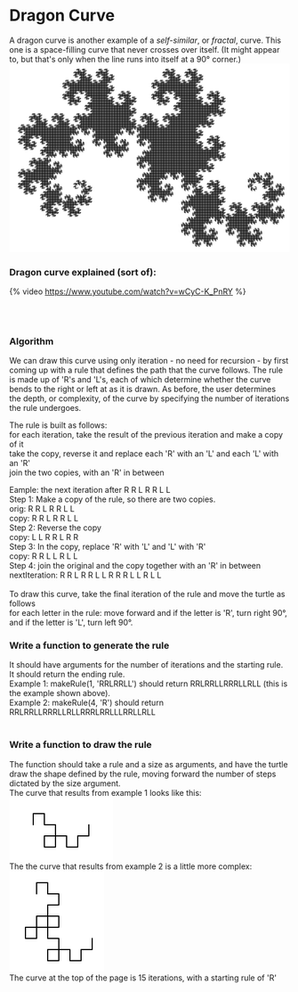 # Dragon Curve
A dragon curve is another example of a *self-similar*, or *fractal*, curve. This one is a space-filling curve that never crosses over itself. (It might appear to, but that's only when the line runs into itself at a 90&deg; corner.)
![Dragon Curve](https://raw.githubusercontent.com/martybillingsley/images/master/dragon15iterations.png) 

### Dragon curve explained (sort of):
{% video https://www.youtube.com/watch?v=wCyC-K_PnRY %}

<br><br>
### Algorithm
We can draw this curve using only iteration - no need for recursion - by first coming up with a rule that defines the path that the curve follows. The rule is made up of 'R's and 'L's, each of which determine whether the curve bends to the right or left at as it is drawn. As before, the user determines the depth, or complexity, of the curve by specifying the number of iterations the rule undergoes.

The rule is built as follows:<br>
for each iteration, take the result of the previous iteration and make a copy of it<br>
take the copy, reverse it and replace each 'R' with an 'L' and each 'L' with an 'R'<br>
join the two copies, with an 'R' in between<br>

Eample: the next iteration after R R L R R L L<br>
Step 1: Make a copy of the rule, so there are two copies. <br>
orig: R R L R R L L<br>
copy: R R L R R L L<br>
Step 2: Reverse the copy<br>
copy: L L R R L R R<br>
Step 3: In the copy, replace 'R' with 'L' and 'L' with 'R'<br>
copy: R R L L R L L<br>
Step 4: join the original and the copy together with an 'R' in between<br>
nextIteration: R R L R R L L R R R L L R L L<br>
<br>
To draw this curve, take the final iteration of the rule and move the turtle as follows<br>
for each letter in the rule: move forward and if the letter is 'R', turn right 90&deg;, and if the letter is 'L', turn left 90&deg;.
<br>
### Write a function to generate the rule 
It should have arguments for the number of iterations and the starting rule. It should return the ending rule.<br>
Example 1: makeRule(1, 'RRLRRLL') should return RRLRRLLRRRLLRLL (this is the example shown above).<br>
Example 2: makeRule(4, 'R') should return RRLRRLLRRRLLRLLRRRLRRLLLRRLLRLL<br>
<br>
### Write a function to draw the rule
The function should take a rule and a size as arguments, and have the turtle draw the shape defined by the rule, moving forward the number of steps dictated by the size argument.<br>
The curve that results from example 1 looks like this:<br>
![Dragon Curve 3 iterations](https://raw.githubusercontent.com/martybillingsley/images/master/dragon3iterations.png) <br>
The the curve that results from example 2 is a little more complex:<br>
![Dragon Curve 4 iterations](https://raw.githubusercontent.com/martybillingsley/images/master/dragon4iterations.png) <br>
The curve at the top of the page is 15 iterations, with a starting rule of 'R'<br>

